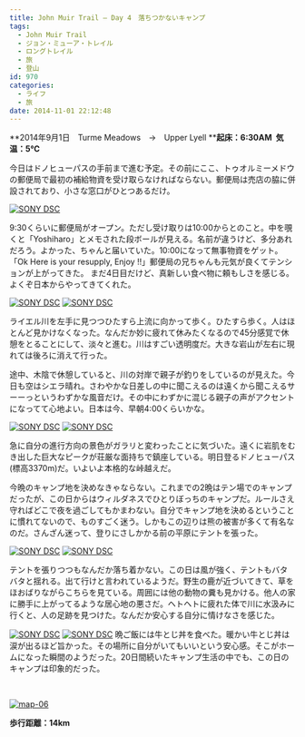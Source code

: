 ```yaml
---
title: John Muir Trail – Day 4　落ちつかないキャンプ
tags:
  - John Muir Trail
  - ジョン・ミューア・トレイル
  - ロングトレイル
  - 旅
  - 登山
id: 970
categories:
  - ライフ
  - 旅
date: 2014-11-01 22:12:48
---
```


**2014年9月1日　Turme Meadows　→　Upper Lyell
****起床：6:30AM  気温：5℃**

今日はドノヒューパスの手前まで進む予定。その前にここ、トゥオルミーメドウの郵便局で最初の補給物資を受け取らなければならない。郵便局は売店の脇に併設されており、小さな窓口がひとつあるだけ。

[![SONY DSC](http://mountainboy.boo.jp/wordpress/wp-content/uploads/2014/11/DSC09627_Fotor.jpg)](http://mountainboy.boo.jp/wordpress/wp-content/uploads/2014/11/DSC09627_Fotor.jpg)

9:30くらいに郵便局がオープン。ただし受け取りは10:00からとのこと。中を覗くと「Yoshiharo」とメモされた段ボールが見える。名前が違うけど、多分あれだろう。よかった、ちゃんと届いていた。10:00になって無事物資をゲット。「Ok Here is your resupply, Enjoy !!」郵便局の兄ちゃんも元気が良くてテンションが上がってきた。 まだ4日目だけど、真新しい食べ物に頼もしさを感じる。よくぞ日本からやってきてくれた。

[![SONY DSC](http://mountainboy.boo.jp/wordpress/wp-content/uploads/2014/11/DSC09631_Fotor.jpg)](http://mountainboy.boo.jp/wordpress/wp-content/uploads/2014/11/DSC09631_Fotor.jpg)
[![SONY DSC](http://mountainboy.boo.jp/wordpress/wp-content/uploads/2014/11/DSC09632_Fotor.jpg)](http://mountainboy.boo.jp/wordpress/wp-content/uploads/2014/11/DSC09632_Fotor.jpg)

ライエル川を左手に見つつひたすら上流に向かって歩く。ひたすら歩く。人はほとんど見かけなくなった。なんだか妙に疲れて休みたくなるので45分感覚で休憩をとることにして、淡々と進む。川はすごい透明度だ。大きな岩山が左右に現れては後ろに消えて行った。

途中、木陰で休憩していると、川の対岸で親子が釣りをしているのが見えた。今日も空はシエラ晴れ。さわやかな日差しの中に聞こえるのは遠くから聞こえるサーーっというわずかな風音だけ。その中にわずかに混じる親子の声がアクセントになってて心地よい。日本は今、早朝4:00くらいかな。

[![SONY DSC](http://mountainboy.boo.jp/wordpress/wp-content/uploads/2014/11/DSC09642_Fotor_Fotor.jpg)](http://mountainboy.boo.jp/wordpress/wp-content/uploads/2014/11/DSC09642_Fotor_Fotor.jpg)
[![SONY DSC](http://mountainboy.boo.jp/wordpress/wp-content/uploads/2014/11/DSC09644_Fotor.jpg)](http://mountainboy.boo.jp/wordpress/wp-content/uploads/2014/11/DSC09644_Fotor.jpg)

急に自分の進行方向の景色がガラリと変わったことに気づいた。遠くに岩肌をむき出した巨大なピークが荘厳な面持ちで鎮座している。明日登るドノヒューパス(標高3370m)だ。いよいよ本格的な峠越えだ。

今晩のキャンプ地を決めなきゃならない。これまでの2晩はテン場でのキャンプだったが、この日からはウィルダネスでひとりぼっちのキャンプだ。ルールさえ守ればどこで夜を過ごしてもかまわない。自分でキャンプ地を決めるということに慣れてないので、ものすごく迷う。しかもこの辺りは熊の被害が多くて有名なのだ。さんざん迷って、登りにさしかかる前の平原にテントを張った。

[![SONY DSC](http://mountainboy.boo.jp/wordpress/wp-content/uploads/2014/11/DSC09649_Fotor.jpg)](http://mountainboy.boo.jp/wordpress/wp-content/uploads/2014/11/DSC09649_Fotor.jpg)
[![SONY DSC](http://mountainboy.boo.jp/wordpress/wp-content/uploads/2014/11/DSC09646_Fotor.jpg)](http://mountainboy.boo.jp/wordpress/wp-content/uploads/2014/11/DSC09646_Fotor.jpg)

テントを張りつつもなんだか落ち着かない。この日は風が強く、テントもバタバタと揺れる。出て行けと言われているようだ。野生の鹿が近づいてきて、草をほおばりながらこちらを見ている。周囲には他の動物の糞も見かける。他人の家に勝手に上がってるような居心地の悪さだ。ヘトヘトに疲れた体で川に水汲みに行くと、人の足跡を見つけた。なんだか安心する自分に情けなさを感じた。

[![SONY DSC](http://mountainboy.boo.jp/wordpress/wp-content/uploads/2014/11/DSC09652_Fotor.jpg)](http://mountainboy.boo.jp/wordpress/wp-content/uploads/2014/11/DSC09652_Fotor.jpg)
[![SONY DSC](http://mountainboy.boo.jp/wordpress/wp-content/uploads/2014/11/DSC09651_Fotor.jpg)](http://mountainboy.boo.jp/wordpress/wp-content/uploads/2014/11/DSC09651_Fotor.jpg)
晩ご飯には牛とじ丼を食べた。暖かい牛とじ丼は涙が出るほど旨かった。その場所に自分がいてもいいという安心感。そこがホームになった瞬間のようだった。20日間続いたキャンプ生活の中でも、この日のキャンプは印象的だった。

&nbsp;

[![map-06](http://mountainboy.boo.jp/wordpress/wp-content/uploads/2014/11/map-06.png)](http://mountainboy.boo.jp/wordpress/wp-content/uploads/2014/11/map-06.png)

**歩行距離：14km**